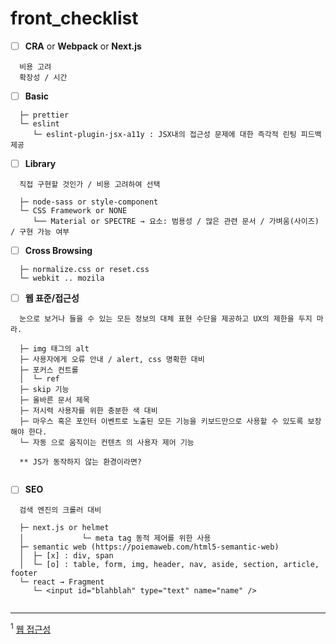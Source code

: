 # front_checklist


- [ ] **CRA** or **Webpack** or **Next.js**
```
  비용 고려 
  확장성 / 시간
```
- [ ] **Basic**
``` 
  ├─ prettier
  └─ eslint
     └─ eslint-plugin-jsx-a11y : JSX내의 접근성 문제에 대한 즉각적 린팅 피드백 제공
```
- [ ] **Library**
```
  직접 구현할 것인가 / 비용 고려하여 선택
  
  ├─ node-sass or style-component
  └─ CSS Framework or NONE
     └── Material or SPECTRE → 요소: 범용성 / 많은 관련 문서 / 가벼움(사이즈) / 구현 가능 여부
```

- [ ] **Cross Browsing**
```
  ├─ normalize.css or reset.css
  └─ webkit .. mozila
```

- [ ] **웹 표준/접근성**
```
  눈으로 보거나 들을 수 있는 모든 정보의 대체 표현 수단을 제공하고 UX의 제한을 두지 마라. 
  
  ├─ img 태그의 alt
  ├─ 사용자에게 오류 안내 / alert, css 명확한 대비
  ├─ 포커스 컨트롤
  │  └─ ref
  ├─ skip 기능
  ├─ 올바른 문서 제목
  ├─ 저시력 사용자를 위한 충분한 색 대비
  ├─ 마우스 혹은 포인터 이벤트로 노출된 모든 기능을 키보드만으로 사용할 수 있도록 보장해야 한다.
  └─ 자동 으로 움직이는 컨텐츠 의 사용자 제어 기능 
  
  ** JS가 동작하지 않는 환경이라면?
 
```

- [ ] **SEO**
```
  검색 엔진의 크롤러 대비
  
  ├─ next.js or helmet
  │             └─ meta tag 동적 제어를 위한 사용
  ├─ semantic web (https://poiemaweb.com/html5-semantic-web)
  │  ├─ [x] : div, span
  │  └─ [o] : table, form, img, header, nav, aside, section, article, footer
  └─ react → Fragment
     └─ <input id="blahblah" type="text" name="name" />
     
```


---

<sup>1</sup> [웹 접근성](https://ko.reactjs.org/docs/accessibility.html)

